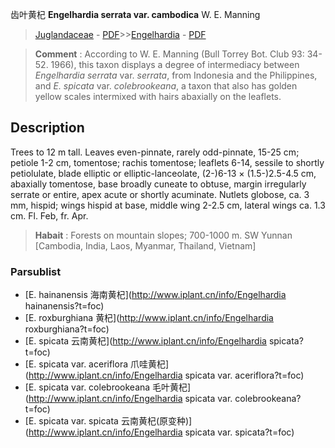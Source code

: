 齿叶黄杞 **Engelhardia serrata var. cambodica** W. E. Manning

> [Juglandaceae](http://www.iplant.cn/info/Juglandaceae?t=foc) - [PDF](http://www.iplant.cn/foc/pdf/Juglandaceae.pdf)>>[Engelhardia](http://www.iplant.cn/info/Engelhardia?t=foc) - [PDF](http://www.iplant.cn/foc/pdf/Engelhardia.pdf)

> **Comment** : 
> According to W. E. Manning (Bull Torrey Bot. Club 93: 34-52. 1966), this taxon displays a degree of intermediacy between *Engelhardia serrata* var. *serrata*, from Indonesia and the Philippines, and *E. spicata* var. *colebrookeana*, a taxon that also has golden yellow scales intermixed with hairs abaxially on the leaflets.

## Description

Trees to 12 m tall. Leaves even-pinnate, rarely odd-pinnate, 15-25 cm; petiole 1-2 cm, tomentose; rachis tomentose; leaflets 6-14, sessile to shortly petiolulate, blade elliptic or elliptic-lanceolate, (2-)6-13 ×  (1.5-)2.5-4.5 cm, abaxially tomentose, base broadly cuneate to obtuse, margin irregularly serrate or entire, apex acute or shortly acuminate. Nutlets globose, ca. 3 mm, hispid; wings hispid at base, middle wing 2-2.5 cm, lateral wings ca. 1.3 cm. Fl. Feb, fr. Apr.

> **Habait** : 
> Forests on mountain slopes; 700-1000 m. SW Yunnan [Cambodia, India, Laos, Myanmar, Thailand, Vietnam]

### Parsublist

* [E.  hainanensis  海南黄杞](http://www.iplant.cn/info/Engelhardia hainanensis?t=foc)
* [E.  roxburghiana  黄杞](http://www.iplant.cn/info/Engelhardia roxburghiana?t=foc)
* [E.  spicata  云南黄杞](http://www.iplant.cn/info/Engelhardia spicata?t=foc)
* [E.  spicata var. aceriflora  爪哇黄杞](http://www.iplant.cn/info/Engelhardia spicata var. aceriflora?t=foc)
* [E.  spicata var. colebrookeana  毛叶黄杞](http://www.iplant.cn/info/Engelhardia spicata var. colebrookeana?t=foc)
* [E.  spicata var. spicata  云南黄杞(原变种)](http://www.iplant.cn/info/Engelhardia spicata var. spicata?t=foc)
